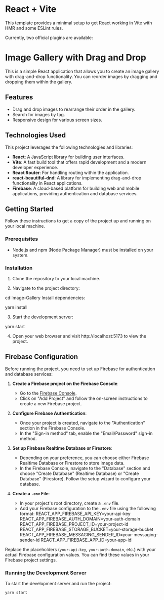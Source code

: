 # React + Vite

This template provides a minimal setup to get React working in Vite with HMR and some ESLint rules.

Currently, two official plugins are available:

# Image Gallery with Drag and Drop

This is a simple React application that allows you to create an image gallery with drag-and-drop functionality. You can reorder images by dragging and dropping them within the gallery.

## Features

- Drag and drop images to rearrange their order in the gallery.
- Search for images by tag.
- Responsive design for various screen sizes.

## Technologies Used

This project leverages the following technologies and libraries:

- **React**: A JavaScript library for building user interfaces.
- **Vite**: A fast build tool that offers rapid development and a modern developer experience.
- **React Router**: For handling routing within the application.
- **react-beautiful-dnd**: A library for implementing drag-and-drop functionality in React applications.
- **Firebase**: A cloud-based platform for building web and mobile applications, providing authentication and database services.

## Getting Started

Follow these instructions to get a copy of the project up and running on your local machine.

### Prerequisites

- Node.js and npm (Node Package Manager) must be installed on your system.

### Installation

1. Clone the repository to your local machine.


2.  Navigate to the project directory:

cd Image-Gallery
Install dependencies:

yarn install

3.  Start the development server:

yarn start

4.  Open your web browser and visit http://localhost:5173 to view the project.

## Firebase Configuration

Before running the project, you need to set up Firebase for authentication and database services:

1. **Create a Firebase project on the Firebase Console**:

   - Go to the [Firebase Console](https://console.firebase.google.com/).
   - Click on "Add Project" and follow the on-screen instructions to create a new Firebase project.

2. **Configure Firebase Authentication**:

   - Once your project is created, navigate to the "Authentication" section in the Firebase Console.
   - In the "Sign-in method" tab, enable the "Email/Password" sign-in method.

3. **Set up Firebase Realtime Database or Firestore**:

   - Depending on your preference, you can choose either Firebase Realtime Database or Firestore to store image data.
   - In the Firebase Console, navigate to the "Database" section and choose "Create Database" (Realtime Database) or "Create Database" (Firestore). Follow the setup wizard to configure your database.

4. **Create a `.env` File**:
   - In your project's root directory, create a `.env` file.
   - Add your Firebase configuration to the `.env` file using the following format:
     REACT_APP_FIREBASE_API_KEY=your-api-key
     REACT_APP_FIREBASE_AUTH_DOMAIN=your-auth-domain
     REACT_APP_FIREBASE_PROJECT_ID=your-project-id
     REACT_APP_FIREBASE_STORAGE_BUCKET=your-storage-bucket
     REACT_APP_FIREBASE_MESSAGING_SENDER_ID=your-messaging-sender-id
     REACT_APP_FIREBASE_APP_ID=your-app-id

Replace the placeholders (`your-api-key`, `your-auth-domain`, etc.) with your actual Firebase configuration values. You can find these values in your Firebase project settings.

### Running the Development Server

To start the development server and run the project:

```bash
yarn start

```

